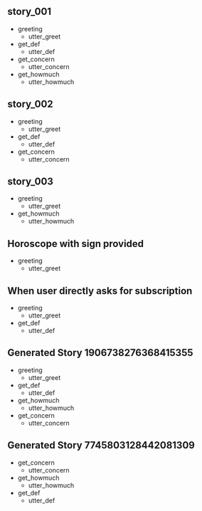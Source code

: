 ## story_001
* greeting
  - utter_greet
* get_def
  - utter_def
* get_concern
  - utter_concern
* get_howmuch
  - utter_howmuch


## story_002
* greeting
  - utter_greet
* get_def
  - utter_def
* get_concern
  - utter_concern

## story_003
* greeting
    - utter_greet
* get_howmuch
  - utter_howmuch

## Horoscope with sign provided
* greeting
    - utter_greet

## When user directly asks for subscription
* greeting
    - utter_greet
* get_def
  - utter_def

## Generated Story 1906738276368415355
* greeting
    - utter_greet
* get_def
    - utter_def
* get_howmuch
    - utter_howmuch
* get_concern
    - utter_concern

## Generated Story 7745803128442081309
* get_concern
    - utter_concern
* get_howmuch
    - utter_howmuch
* get_def
    - utter_def

